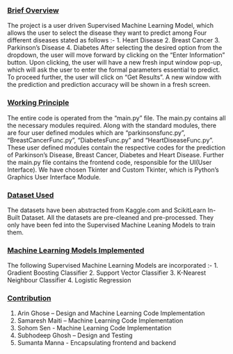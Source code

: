 <p><h3><u>Brief Overview</u></h3>
The project is a user driven Supervised Machine Learning Model, which allows the user to select the disease they want to predict among Four different diseases stated as follows :-
1.	Heart Disease
2.	Breast Cancer
3.	Parkinson’s Disease
4.	Diabetes
After selecting the desired option from the dropdown, the user will move forward by clicking on the “Enter Information” button. Upon clicking, the user will have a new fresh input window pop-up, which will ask the user to enter the formal parameters essential to predict. To proceed further, the user will click on “Get Results”. A new window with the prediction and prediction accuracy will be shown in a fresh screen.

<h3><u>Working Principle</u></h3>
The entire code is operated from the “main.py” file. The main.py contains all the necessary modules required. Along with the standard modules, there are four user defined modules which are “parkinsonsfunc.py”, “BreastCancerFunc.py”, “DiabetesFunc.py” and “HeartDiseaseFunc.py”. These user defined modules contain the respective codes for the prediction of Parkinson’s Disease, Breast Cancer, Diabetes and Heart Disease. 
Further the main.py file contains the frontend code, responsible for the UI(User Interface). We have chosen Tkinter and Custom Tkinter, which is Python’s Graphics User Interface Module. 

<h3><u>Dataset Used</u></h3>
The datasets have been abstracted from Kaggle.com and ScikitLearn In-Built Dataset. All the datasets are pre-cleaned and pre-processed. They only have been fed into the Supervised Machine Leaning Models to train them.

<h3><u>Machine Learning Models Implemented</u></h3>
The following Supervised Machine Learning Models are incorporated :-
1.	Gradient Boosting Classifier
2.	Support Vector Classifier
3.	K-Nearest Neighbour Classifier
4.	Logistic Regression

<h3><u>Contribution</u></h3><ol>
<li>	Arin Ghose – Design and Machine Learning Code Implementation</li>
<li>	Samaresh Maiti – Machine Learning Code Implementation</li>
<li>	Sohom Sen - Machine Learning Code Implementation</li>
<li>	Subhodeep Ghosh – Design and Testing</li>
<li>	Sumanta Manna - Encapsulating frontend and backend</li></ol></p>
